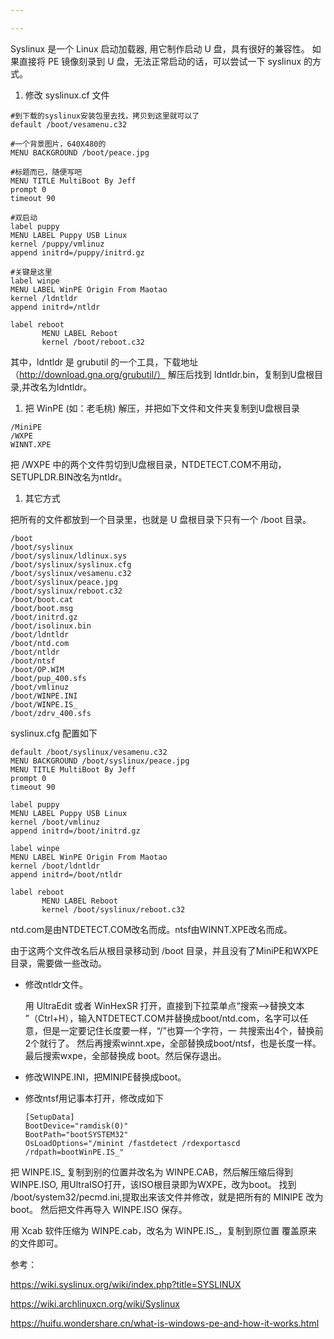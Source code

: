 ```yaml
---

---
```


Syslinux 是一个 Linux 启动加载器, 用它制作启动 U 盘，具有很好的兼容性。
如果直接将 PE 镜像刻录到 U 盘，无法正常启动的话，可以尝试一下 syslinux 的方式。
1. 修改 syslinux.cf 文件

  ```
  #到下载的syslinux安装包里去找，拷贝到这里就可以了
  default /boot/vesamenu.c32          

  #一个背景图片，640X480的
  MENU BACKGROUND /boot/peace.jpg     

  #标题而已，随便写吧
  MENU TITLE MultiBoot By Jeff        
  prompt 0
  timeout 90

  #双启动
  label puppy                         
  MENU LABEL Puppy USB Linux
  kernel /puppy/vmlinuz
  append initrd=/puppy/initrd.gz

  #关键是这里
  label winpe                          
  MENU LABEL WinPE Origin From Maotao
  kernel /ldntldr                   
  append initrd=/ntldr

  label reboot
         MENU LABEL Reboot
         kernel /boot/reboot.c32
  ```

  其中，ldntldr 是 grubutil 的一个工具，下载地址（http://download.gna.org/grubutil/）
  解压后找到 ldntldr.bin，复制到U盘根目录,并改名为ldntldr。

1. 把 WinPE (如：老毛桃) 解压，并把如下文件和文件夹复制到U盘根目录

```
/MiniPE
/WXPE
WINNT.XPE
```

把 /WXPE 中的两个文件剪切到U盘根目录，NTDETECT.COM不用动，SETUPLDR.BIN改名为ntldr。

1. 其它方式
   
把所有的文件都放到一个目录里，也就是 U 盘根目录下只有一个 /boot 目录。

```
/boot
/boot/syslinux
/boot/syslinux/ldlinux.sys
/boot/syslinux/syslinux.cfg
/boot/syslinux/vesamenu.c32
/boot/syslinux/peace.jpg
/boot/syslinux/reboot.c32
/boot/boot.cat
/boot/boot.msg
/boot/initrd.gz
/boot/isolinux.bin
/boot/ldntldr
/boot/ntd.com
/boot/ntldr
/boot/ntsf
/boot/OP.WIM
/boot/pup_400.sfs
/boot/vmlinuz
/boot/WINPE.INI
/boot/WINPE.IS_
/boot/zdrv_400.sfs
```

syslinux.cfg 配置如下

```
default /boot/syslinux/vesamenu.c32
MENU BACKGROUND /boot/syslinux/peace.jpg
MENU TITLE MultiBoot By Jeff
prompt 0
timeout 90

label puppy
MENU LABEL Puppy USB Linux
kernel /boot/vmlinuz
append initrd=/boot/initrd.gz

label winpe
MENU LABEL WinPE Origin From Maotao
kernel /boot/ldntldr
append initrd=/boot/ntldr

label reboot
       MENU LABEL Reboot
       kernel /boot/syslinux/reboot.c32
```

ntd.com是由NTDETECT.COM改名而成。ntsf由WINNT.XPE改名而成。

由于这两个文件改名后从根目录移动到 /boot 目录，并且没有了MiniPE和WXPE目录，需要做一些改动。

* 修改ntldr文件。

  用 UltraEdit 或者 WinHexSR 打开，直接到下拉菜单点“搜索-->替换文本 ”（Ctrl+H），输入NTDETECT.COM并替换成boot/ntd.com，名字可以任意，但是一定要记住长度要一样，“/”也算一个字符，一 共搜索出4个，替换前2个就行了。
  然后再搜索winnt.xpe，全部替换成boot/ntsf，也是长度一样。最后搜索wxpe，全部替换成 boot。然后保存退出。
 
* 修改WINPE.INI，把MINIPE替换成boot。
* 修改ntsf用记事本打开，修改成如下

  ```
  [SetupData]
  BootDevice="ramdisk(0)"
  BootPath="bootSYSTEM32"
  OsLoadOptions="/minint /fastdetect /rdexportascd /rdpath=bootWinPE.IS_"
  ```
把 WINPE.IS_ 复制到别的位置并改名为 WINPE.CAB，然后解压缩后得到 WINPE.ISO, 
用UltraISO打开，该ISO根目录即为WXPE，改为boot。
找到 /boot/system32/pecmd.ini,提取出来该文件并修改，就是把所有的 MINIPE 改为 boot。
然后把文件再导入 WINPE.ISO 保存。

用 Xcab 软件压缩为 WINPE.cab，改名为 WINPE.IS_，复制到原位置 覆盖原来的文件即可。


参考：

https://wiki.syslinux.org/wiki/index.php?title=SYSLINUX

https://wiki.archlinuxcn.org/wiki/Syslinux

https://huifu.wondershare.cn/what-is-windows-pe-and-how-it-works.html